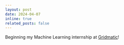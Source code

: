 ```yaml
---
layout: post
date: 2024-04-07
inline: true
related_posts: false
---
```


Beginning my Machine Learning internship at [Gridmatic](https://www.gridmatic.com/)! 